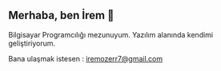 ## Merhaba, ben İrem 👋

Bilgisayar Programcılığı mezunuyum. Yazılım alanında kendimi geliştiriyorum.

Bana ulaşmak istesen : iremozerr7@gmail.com
<!--
**iozerr/iozerr** is a ✨ _special_ ✨ repository because its `README.md` (this file) appears on your GitHub profile.
-->
